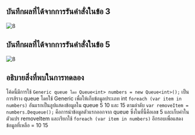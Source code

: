## บันทึกผลที่ได้จากการรันคำสั่งในข้อ 3

![8](https://github.com/Nitiphum7/03376836-OOP-2566-Lab-14/assets/144196695/21b22dee-548c-4d9f-b4e4-db04d7ef0785)

## บันทึกผลที่ได้จากการรันคำสั่งในข้อ 5

![8](https://github.com/Nitiphum7/03376836-OOP-2566-Lab-14/assets/144196695/ac3158a1-e36a-461e-b075-622a4e084d93)

## อธิบายสิ่งที่พบในการทดลอง
 โค้ดนี้มีการใช้ `Generic queue โดย Queue<int> numbers = new Queue<int>();` เป็นการส้ราง queue โดยใช้ Generic เพื่อให้เก็บข้อมูลประเภท int
 `foreach (var item in numbers)` อันแรกเป็นลูปแสดงข้อมูลใน queue 5 10 และ 15 ตามลำดับ
 `var removeItem = numbers.Dequeue();` คือการนำข้อมูลตัวแรกออกจาก queue ซึ่งในที่นี้คือเลข 5 และเก็บค่าในตัวแปร removeItem
 และเรียกใช้ `foreach (var item in numbers)` อีกรอบเพื่อแสดงข้อมูลที่เหลือ = 10 15
